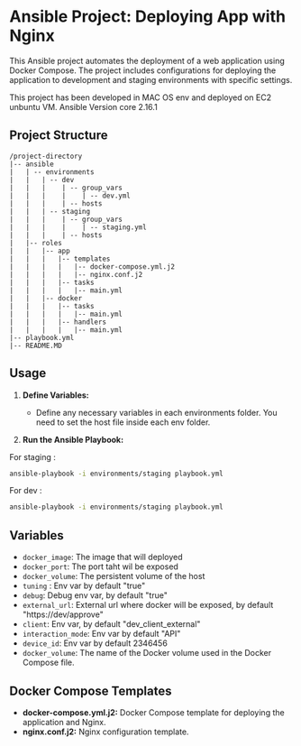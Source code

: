 # Ansible Project: Deploying App with Nginx

This Ansible project automates the deployment of a web application using Docker Compose. The project includes configurations for deploying the application to development and staging environments with specific settings.

This project has been developed in MAC OS env and deployed on EC2 unbuntu VM. Ansible Version core 2.16.1

## Project Structure

```
/project-directory
|-- ansible
|   | -- environments
|   |   | -- dev
|   |   |    | -- group_vars
|   |   |    |    | -- dev.yml
|   |   |    | -- hosts 
|   |   | -- staging
|   |   |    | -- group_vars
|   |   |    |    | -- staging.yml
|   |   |    | -- hosts 
|   |-- roles
|   |   |-- app
|   |   |   |-- templates
|   |   |   |   |-- docker-compose.yml.j2
|   |   |   |   |-- nginx.conf.j2
|   |   |   |-- tasks
|   |   |   |   |-- main.yml
|   |   |-- docker
|   |   |   |-- tasks
|   |   |   |   |-- main.yml
|   |   |   |-- handlers
|   |   |   |   |-- main.yml
|-- playbook.yml
|-- README.MD
```

## Usage

1. **Define Variables:**
   - Define any necessary variables in each environments folder. You need to set the host file inside each env folder.

2. **Run the Ansible Playbook:**

For staging : 
   ```bash
   ansible-playbook -i environments/staging playbook.yml
   ```

For dev : 
   ```bash
   ansible-playbook -i environments/staging playbook.yml
   ```


## Variables

- `docker_image`: The image that will deployed
- `docker_port`: The port taht wil be exposed
- `docker_volume`: The persistent volume of the host
- `tuning` : Env var by default "true"
- `debug`: Debug env var, by default "true"
- `external_url`: External url where docker will be exposed, by default "https://dev/approve"
- `client`: Env var, by default "dev_client_external"
- `interaction_mode`: Env var by default "API"
- `device_id`: Env var by default 2346456
- `docker_volume`: The name of the Docker volume used in the Docker Compose file.

## Docker Compose Templates

- **docker-compose.yml.j2:** Docker Compose template for deploying the application and Nginx.
- **nginx.conf.j2:** Nginx configuration template.